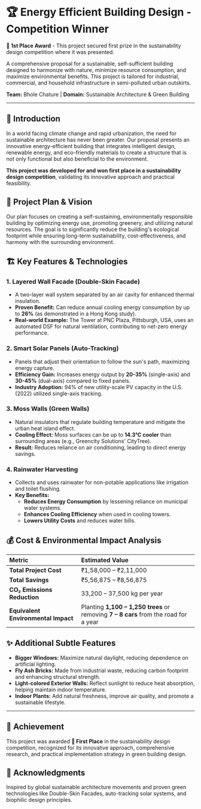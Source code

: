 # 🏆 Energy Efficient Building Design - Competition Winner

**🥇 1st Place Award** - This project secured first prize in the sustainability design competition where it was presented.

A comprehensive proposal for a sustainable, self-sufficient building designed to harmonize with nature, minimize resource consumption, and maximize environmental benefits. This project is tailored for industrial, commercial, and household infrastructure in semi-polluted urban outskirts.

**Team:** Bhole Chature | **Domain:** Sustainable Architecture & Green Building

---

## 📖 Introduction

In a world facing climate change and rapid urbanization, the need for sustainable architecture has never been greater. Our proposal presents an innovative energy-efficient building that integrates intelligent design, renewable energy, and eco-friendly materials to create a structure that is not only functional but also beneficial to the environment.

**This project was developed for and won first place in a sustainability design competition**, validating its innovative approach and practical feasibility.

## 🎯 Project Plan & Vision

Our plan focuses on creating a self-sustaining, environmentally responsible building by optimizing energy use, promoting greenery, and utilizing natural resources. The goal is to significantly reduce the building's ecological footprint while ensuring long-term sustainability, cost-effectiveness, and harmony with the surrounding environment.

## 🏗️ Key Features & Technologies

### 1. Layered Wall Facade (Double-Skin Facade)
- A two-layer wall system separated by an air cavity for enhanced thermal insulation.
- **Proven Benefit:** Can reduce annual cooling energy consumption by up to **26%** (as demonstrated in a Hong Kong study).
- **Real-world Example:** The Tower at PNC Plaza, Pittsburgh, USA, uses an automated DSF for natural ventilation, contributing to net-zero energy performance.

### 2. Smart Solar Panels (Auto-Tracking)
- Panels that adjust their orientation to follow the sun's path, maximizing energy capture.
- **Efficiency Gain:** Increases energy output by **20-35%** (single-axis) and **30-45%** (dual-axis) compared to fixed panels.
- **Industry Adoption:** 94% of new utility-scale PV capacity in the U.S. (2022) utilized single-axis tracking.

### 3. Moss Walls (Green Walls)
- Natural insulators that regulate building temperature and mitigate the urban heat island effect.
- **Cooling Effect:** Moss surfaces can be up to **14.3°C cooler** than surrounding areas (e.g., Greencity Solutions' CityTree).
- **Result:** Reduces reliance on air conditioning, leading to direct energy savings.

### 4. Rainwater Harvesting
- Collects and uses rainwater for non-potable applications like irrigation and toilet flushing.
- **Key Benefits:**
  - **Reduces Energy Consumption** by lessening reliance on municipal water systems.
  - **Enhances Cooling Efficiency** when used in cooling towers.
  - **Lowers Utility Costs** and reduces water bills.

## 💰 Cost & Environmental Impact Analysis

| Metric | Estimated Value |
| :--- | :--- |
| **Total Project Cost** | ₹1,58,000 – ₹2,11,000 |
| **Total Savings** | ₹5,56,875 – ₹8,56,875 |
| **CO₂ Emissions Reduction** | 33,200 – 37,500 kg per year |
| **Equivalent Environmental Impact** | Planting **1,100 – 1,250 trees** or removing **7 – 8 cars** from the road for a year |

## ✨ Additional Subtle Features

- **Bigger Windows:** Maximize natural daylight, reducing dependence on artificial lighting.
- **Fly Ash Bricks:** Made from industrial waste, reducing carbon footprint and enhancing structural strength.
- **Light-colored Exterior Walls:** Reflect sunlight to reduce heat absorption, helping maintain indoor temperature.
- **Indoor Plants:** Add natural freshness, improve air quality, and promote a sustainable lifestyle.

---

## 🏅 Achievement

This project was awarded **🥇 First Place** in the sustainability design competition, recognized for its innovative approach, comprehensive research, and practical implementation strategy in green building design.

## 🙌 Acknowledgments

Inspired by global sustainable architecture movements and proven green technologies like Double-Skin Facades, auto-tracking solar systems, and biophilic design principles.
